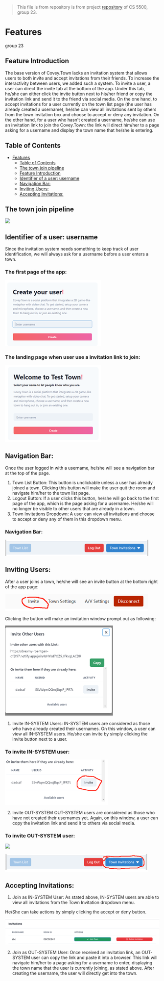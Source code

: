 > This file  is from repository is from project [repository](https://github.com/imbaguanxin/covey.town.project.team23.git) of CS 5500, group 23. 
# Features
group 23

## Feature Introduction

The base version of Covey.Town lacks an invitation system that allows users to both invite and accept invitations from their friends. To increase the interactivity between users, we added such a system. To invite a user, a user can direct the invite tab at the bottom of the app. Under this tab, he/she can either click the invite button next to his/her friend or copy the invitation link and send it to the friend via social media. On the one hand, to accept invitations for a user currently on the town list page (the user has already created a username), he/she can view all invitations sent by others from the town invitation box and choose to accept or deny any invitation. On the other hand, for a user who hasn't created a username, he/she can use an invitation link to join the Covey.Town: the link will direct him/her to a page asking for a username and display the town name that he/she is entering.

##  Table of Contents
  
  
- [Features](#Features )
  - [Table of Contents](#table-of-contents )
  - [The town join pipeline ](#The-town-join-pipeline  )
  - [Feature Introduction](#Feature-Introduction )
  - [Identifier of a user: username](#identifier-of-a-user-username )
  - [Navigation Bar:](#Navigation-Bar)
  - [Inviting Users:](#Inviting-Users )
  - [Accepting Invitations:](#Accepting-Invitations)

## The town join pipeline 
![](docs/pipeline2.png=8000x6000) 

## Identifier of a user: username

Since the invitation system needs something to keep track of user identification, we will always ask for a username before a user enters a town.

### The first page of the app:

![](docs/Picture1.png)

### The landing page when user use a invitation link to join:

![](docs/Picture2.png)

## Navigation Bar:

Once the user logged in with a username, he/she will see a navigation bar at the top of the page.

1.	Town List Button: This button is unclickable unless a user has already joined a town. Clicking this button will make the user quit the room and navigate him/her to the town list page.
2.	Logout Button: If a user clicks this button, he/she will go back to the first page of the app, which is the page asking for a username. He/she will no longer be visible to other users that are already in a town.
3.	Town Invitations Dropdown: A user can view all invitations and choose to accept or deny any of them in this dropdown menu.

### Navigation Bar:
![](docs/Picture3.png)

## Inviting Users:

After a user joins a town, he/she will see an invite button at the bottom right of the app page:

![](docs/Picture4.png)

Clicking the button will make an invitation window prompt out as following:

![](docs/Picture5.png)

1.	Invite IN-SYSTEM Users:
IN-SYSTEM users are considered as those who have already created their usernames. On this window, a user can view all IN-SYSTEM users. He/she can invite by simply clicking the invite button next to a user.

### To invite IN-SYSTEM user:
![](docs/Picture6.png)

2.	Invite OUT-SYSTEM
OUT-SYSTEM users are considered as those who have not created their usernames yet. Again, on this window, a user can copy the invitation link and send it to others via social media.

### To invite OUT-SYSTEM user:
![](assets/Picture7.png)

![](docs/Picture8.png)

## Accepting Invitations:
1.	Join as IN-SYSTEM User:
As stated above, IN-SYSTEM users are able to view all invitations from the Town Invitation dropdown menu.

He/She can take actions by simply clicking the accept or deny button.

![](docs/Picture9.png)

2.	Join as OUT-SYSTEM User:
Once received an invitation link, an OUT-SYSTEM user can copy the link and paste it into a browser. This link will navigate him/her to a page asking for a username to enter, displaying the town name that the user is currently joining, as stated above. After creating the username, the user will directly get into the town.















